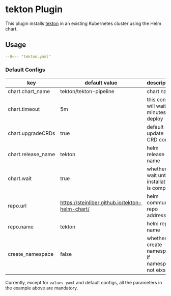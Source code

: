 # tekton Plugin
This plugin installs [tekton](https://tekton.dev/) in an existing Kubernetes cluster using the Helm chart.

## Usage

```yaml
--8<-- "tekton.yaml"
```

### Default Configs

| key                | default value                                   | description                                        |
| ----               | ----                                            | ----                                               |
| chart.chart_name   | tekton/tekton-pipeline                          | chart name                                         |
| chart.timeout      | 5m                                              | this config will wait 5 minutes to deploy          |
| chart.upgradeCRDs  | true                                            | default update CRD config                          |
| chart.release_name | tekton                                          | helm release name                                  |
| chart.wait         | true                                            | whether to wait until installation is complete     |
| repo.url           | https://steinliber.github.io/tekton-helm-chart/ | helm community repo address                        |
| repo.name          | tekton                                          | helm repo name                                     |
| create_namespace   | false                                           | whether to create namespace if namespace not eixst |


Currently, except for `values_yaml` and default configs, all the parameters in the example above are mandatory.
